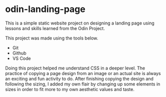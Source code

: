 # odin-landing-page

This is a simple static website project on designing a landing page using lessons and skills learned from the Odin Project.

This project was made using the tools below.

- Git
- Github
- VS Code

Doing this project helped me understand CSS in a deeper level. The practice of copying a page design from an image or an actual site is always an exciting and fun activity to do. After finishing copying the design and following the sizing, I added my own flair by changing up some elements in sizes in order to fit more to my own aesthetic values and taste.
